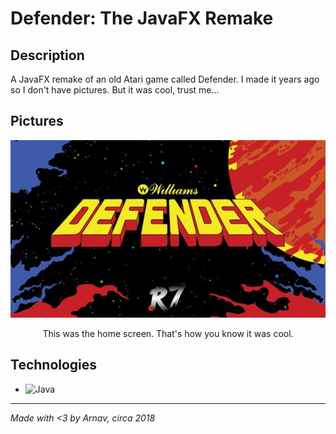 # Defender: The JavaFX Remake

## Description
A JavaFX remake of an old Atari game called Defender. I made it years ago so I don't have pictures. But it was cool, trust me...

## Pictures
<div align="center">
  <img src="TitleScreen.jpg" alt="">
</div>
<p align="center">
This was the home screen. That's how you know it was cool.
</p>

## Technologies
- ![Java](https://img.shields.io/badge/java-%23ED8B00.svg?style=for-the-badge&logo=openjdk&logoColor=white)

---
*Made with <3 by Arnav, circa 2018*
